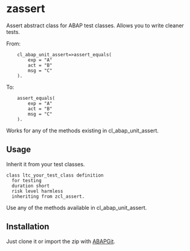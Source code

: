 # zassert
Assert abstract class for ABAP test classes. 
Allows you to write cleaner tests.

From:
```
    cl_abap_unit_assert=>assert_equals(
        exp = "A"
        act = "B"
        msg = "C"
    ).
```

To:
```
    assert_equals(
        exp = "A"
        act = "B"
        msg = "C"
    ).
```
Works for any of the methods existing in cl_abap_unit_assert.

## Usage

Inherit it from your test classes.

```
class ltc_your_test_class definition
  for testing
  duration short
  risk level harmless
  inheriting from zcl_assert.

```

Use any of the methods available in cl_abap_unit_assert.


## Installation
Just clone it or import the zip with [ABAPGit](https://github.com/larshp/abapGit).
